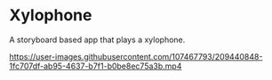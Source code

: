 # Xylophone

A storyboard based app that plays a xylophone.

https://user-images.githubusercontent.com/107467793/209440848-1fc707df-ab95-4637-b7f1-b0be8ec75a3b.mp4

